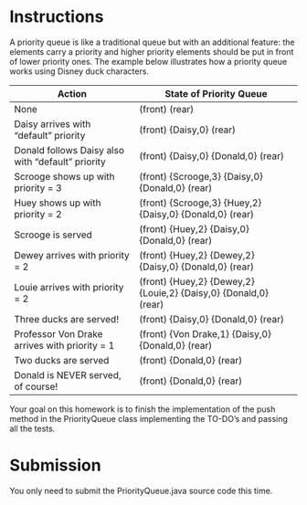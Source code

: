 # Instructions

A priority queue is like a traditional queue but with an additional feature: the elements carry a priority and higher priority elements should be put in front of lower priority ones.  The example below illustrates how a priority queue works using Disney duck characters.

| Action | State of Priority Queue |
| ------ | ----------------------- |
| None | (front) (rear) |
| Daisy arrives with “default” priority | (front) {Daisy,0} (rear) | 
| Donald follows Daisy also with “default” priority | (front) {Daisy,0} {Donald,0} (rear) |
| Scrooge shows up with priority = 3 | (front) {Scrooge,3} {Daisy,0} {Donald,0} (rear) |
| Huey shows up with priority = 2 | (front) {Scrooge,3} {Huey,2} {Daisy,0} {Donald,0} (rear) |
| Scrooge is served | (front) {Huey,2} {Daisy,0} {Donald,0} (rear) 
| Dewey arrives with priority = 2 | (front) {Huey,2} {Dewey,2} {Daisy,0} {Donald,0} (rear) |
| Louie arrives with priority = 2 | (front) {Huey,2} {Dewey,2} {Louie,2} {Daisy,0} {Donald,0} (rear) | 
| Three ducks are served! | (front) {Daisy,0} {Donald,0} (rear) |
| Professor Von Drake arrives with priority = 1 | (front) {Von Drake,1} {Daisy,0} {Donald,0} (rear) |
| Two ducks are served | (front) {Donald,0} (rear) |
| Donald is NEVER served, of course! | (front) {Donald,0} (rear) |  

Your goal on this homework is to finish the implementation of the push method in the PriorityQueue class implementing the TO-DO’s and passing all the tests.  

# Submission 

You only need to submit the PriorityQueue.java source code this time.   
